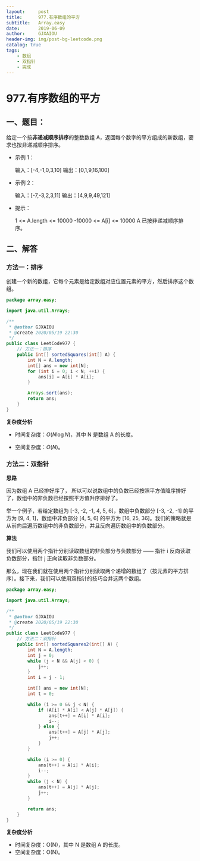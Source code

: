 ```yaml
---
layout:     post
title:      977.有序数组的平方
subtitle:   Array.easy
date:       2019-06-09
author:     GJXAIOU
header-img: img/post-bg-leetcode.png
catalog: true
tags:
    - 数组
	- 双指针
	- 完成 
---
```



# 977.有序数组的平方

## 一、题目：

给定一个按**非递减顺序排序**的整数数组 A，返回每个数字的平方组成的新数组，要求也按非递减顺序排序。

- 示例 1：

    输入：[-4,-1,0,3,10]
    输出：[0,1,9,16,100]

- 示例 2：

    输入：[-7,-3,2,3,11]
    输出：[4,9,9,49,121]

- 提示：

    1 <= A.length <= 10000
    -10000 <= A[i] <= 10000
    A 已按非递减顺序排序。



## 二、解答

### 方法一：排序

创建一个新的数组，它每个元素是给定数组对应位置元素的平方，然后排序这个数组。

```java
package array.easy;

import java.util.Arrays;

/**
 * @author GJXAIOU
 * @create 2020/05/19 22:30
 */
public class LeetCode977 {
    // 方法一：排序
    public int[] sortedSquares(int[] A) {
        int N = A.length;
        int[] ans = new int[N];
        for (int i = 0; i < N; ++i) {
            ans[i] = A[i] * A[i];
        }

        Arrays.sort(ans);
        return ans;
    }
}
```

**复杂度分析**

- 时间复杂度：$O(N \log N)$，其中 N 是数组 A 的长度。

- 空间复杂度：$O(N)$。

### 方法二：双指针

**思路**

因为数组 A 已经排好序了， 所以可以说数组中的负数已经按照平方值降序排好了，数组中的非负数已经按照平方值升序排好了。

举一个例子，若给定数组为 [-3, -2, -1, 4, 5, 6]，数组中负数部分 [-3, -2, -1] 的平方为 [9, 4, 1]，数组中非负部分 [4, 5, 6] 的平方为 [16, 25, 36]。我们的策略就是从前向后遍历数组中的非负数部分，并且反向遍历数组中的负数部分。

**算法**

我们可以使用两个指针分别读取数组的非负部分与负数部分 —— 指针 i 反向读取负数部分，指针 j 正向读取非负数部分。

那么，现在我们就在使用两个指针分别读取两个递增的数组了（按元素的平方排序）。接下来，我们可以使用双指针的技巧合并这两个数组。

```Java
package array.easy;

import java.util.Arrays;

/**
 * @author GJXAIOU
 * @create 2020/05/19 22:30
 */
public class LeetCode977 {
    // 方法二：双指针
    public int[] sortedSquares2(int[] A) {
        int N = A.length;
        int j = 0;
        while (j < N && A[j] < 0) {
            j++;
        }
        int i = j - 1;

        int[] ans = new int[N];
        int t = 0;

        while (i >= 0 && j < N) {
            if (A[i] * A[i] < A[j] * A[j]) {
                ans[t++] = A[i] * A[i];
                i--;
            } else {
                ans[t++] = A[j] * A[j];
                j++;
            }
        }

        while (i >= 0) {
            ans[t++] = A[i] * A[i];
            i--;
        }
        while (j < N) {
            ans[t++] = A[j] * A[j];
            j++;
        }

        return ans;
    }
}
```
**复杂度分析**

- 时间复杂度：O(N)，其中 N 是数组 A 的长度。
- 空间复杂度：O(N)。
